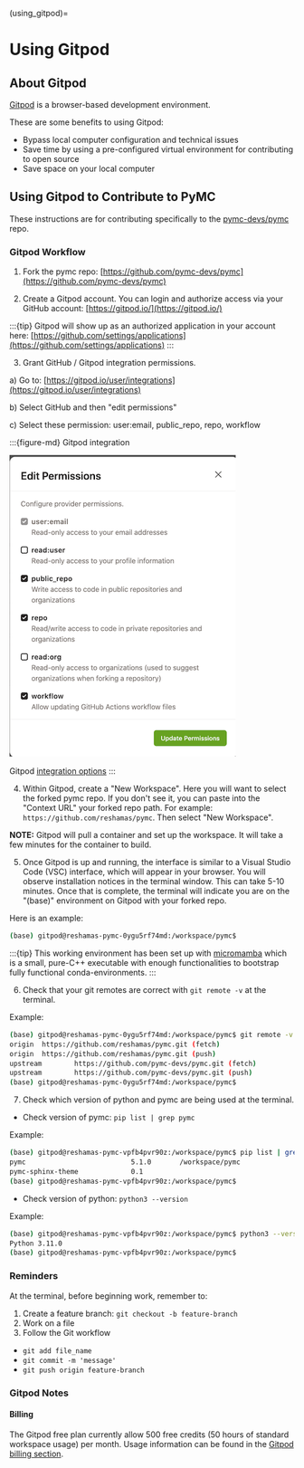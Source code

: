 (using_gitpod)=
# Using Gitpod

## About Gitpod
[Gitpod](https://www.gitpod.io/) is a browser-based development environment.

These are some benefits to using Gitpod:

- Bypass local computer configuration and technical issues
- Save time by using a pre-configured virtual environment for contributing to open source
- Save space on your local computer

## Using Gitpod to Contribute to PyMC

These instructions are for contributing specifically to the [pymc-devs/pymc](https://github.com/pymc-devs/pymc) repo.

### Gitpod Workflow

1. Fork the pymc repo: [https://github.com/pymc-devs/pymc](https://github.com/pymc-devs/pymc)

2. Create a Gitpod account. You can login and authorize access via your GitHub account:  [https://gitpod.io/](https://gitpod.io/)

:::{tip}
Gitpod will show up as an authorized application in your account here:  [https://github.com/settings/applications](https://github.com/settings/applications)
:::

3. Grant GitHub / Gitpod integration permissions.

a) Go to: [https://gitpod.io/user/integrations](https://gitpod.io/user/integrations)

b) Select GitHub and then "edit permissions"

c) Select these permission: user:email, public_repo, repo, workflow

:::{figure-md} Gitpod integration

![gitpod_integration](gitpod/gitpod_integration.png)

Gitpod [integration options](https://gitpod.io/user/integrations)
:::

4. Within Gitpod, create a "New Workspace".  Here you will want to select the forked pymc repo. If you don't see it, you can paste into the "Context URL" your forked repo path.  For example:  `https://github.com/reshamas/pymc`.  Then select "New Workspace".

**NOTE:** Gitpod will pull a container and set up the workspace.  It will take a few minutes for the container to build.

5. Once Gitpod is up and running, the interface is similar to a Visual Studio Code (VSC) interface, which will appear in your browser. You will observe installation notices in the terminal window.  This can take 5-10 minutes. Once that is complete, the terminal will indicate you are on the "(base)" environment on Gitpod with your forked repo.

Here is an example:

```bash
(base) gitpod@reshamas-pymc-0ygu5rf74md:/workspace/pymc$
```

:::{tip}
This working environment has been set up with [micromamba](https://mamba.readthedocs.io/en/latest/user_guide/micromamba.html) which is a small, pure-C++ executable with enough functionalities to bootstrap fully functional conda-environments.
:::

6. Check that your git remotes are correct with `git remote -v` at the terminal.

Example:

```bash
(base) gitpod@reshamas-pymc-0ygu5rf74md:/workspace/pymc$ git remote -v
origin  https://github.com/reshamas/pymc.git (fetch)
origin  https://github.com/reshamas/pymc.git (push)
upstream        https://github.com/pymc-devs/pymc.git (fetch)
upstream        https://github.com/pymc-devs/pymc.git (push)
(base) gitpod@reshamas-pymc-0ygu5rf74md:/workspace/pymc$
```

7. Check which version of python and pymc are being used at the terminal.

  * Check version of pymc: `pip list | grep pymc`

Example:

```bash
(base) gitpod@reshamas-pymc-vpfb4pvr90z:/workspace/pymc$ pip list | grep pymc
pymc                          5.1.0       /workspace/pymc
pymc-sphinx-theme             0.1
(base) gitpod@reshamas-pymc-vpfb4pvr90z:/workspace/pymc$
```

  * Check version of python: `python3 --version`

Example:

```bash
(base) gitpod@reshamas-pymc-vpfb4pvr90z:/workspace/pymc$ python3 --version
Python 3.11.0
(base) gitpod@reshamas-pymc-vpfb4pvr90z:/workspace/pymc$
```

### Reminders
At the terminal, before beginning work, remember to:

1. Create a feature branch: `git checkout -b feature-branch`
1. Work on a file
1. Follow the Git workflow
  * `git add file_name`
  * `git commit -m 'message'`
  * `git push origin feature-branch`

### Gitpod Notes

#### Billing
The Gitpod free plan currently allow 500 free credits (50 hours of standard workspace usage) per month. Usage information can be found in the [Gitpod billing section](https://gitpod.io/user/billing).
